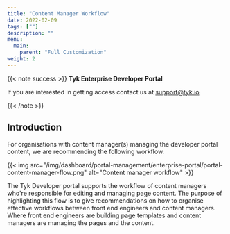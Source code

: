 ```yaml
---
title: "Content Manager Workflow"
date: 2022-02-09
tags: [""]
description: ""
menu:
  main:
    parent: "Full Customization"
weight: 2
---
```

{{< note success >}}
**Tyk Enterprise Developer Portal**

If you are interested in getting access contact us at [support@tyk.io](<mailto:support@tyk.io?subject=Tyk Enterprise Portal Beta>)

{{< /note >}}

## Introduction
For organisations with content manager(s) managing the developer portal content, we are recommending the following workflow.

{{< img src="/img/dashboard/portal-management/enterprise-portal/portal-content-manager-flow.png" alt="Content manager workflow" >}}

The Tyk Developer portal supports the workflow of content managers who're responsible for editing and managing page content.
The purpose of highlighting this flow is to give recommendations on how to organise effective workflows between front end engineers and content managers. Where front end engineers are building page templates and content managers are managing the pages and the content.
